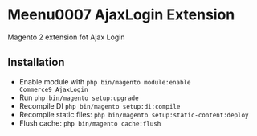 # Meenu0007 AjaxLogin Extension

Magento 2 extension fot Ajax Login

## Installation

 * Enable module with `php bin/magento module:enable Commerce9_AjaxLogin`
 * Run `php bin/magento setup:upgrade`
 * Recompile DI `php bin/magento setup:di:compile`
 * Recompile static files: `php bin/magento setup:static-content:deploy`
 * Flush cache: `php bin/magento cache:flush`
